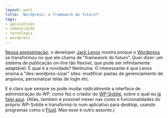 ```yaml
---
layout: post
title: 'Wordpress: o framework do futuro?'
tags:
- aplicativos
- Comunicação
- tecnologia
- wordpress
---
```


[Nessa apresentação](https://speakerdeck.com/u/jacklenox/p/why-wordpress-is-the-framework-of-the-future), o developer [Jack Lenox](https://twitter.com/#!/jacklenox) mostra porque o [Wordpress](http://wordpress.org/) se transformou no que ele chama de "framework do futuro". Quer dizer: um sistema de publicação on-line tão flexível, que pode ser infinitamente adaptável. E qual é a novidade? Nenhuma. O interessante é que Lenox ensina a "des-wordpres-sizar" sites: modificar pastas de gerenciamento de arquivos, personalizar telas de login etc.

E é claro que sempre se pode mudar _radicalmente_ a interface de administração do WP, como fez o criador do [WP-Svbtle](https://github.com/gravityonmars/wp-svbtle), sobre o qual eu [já falei aqui](http://caosordenado.com/svbtle-novo-aplicativo-criado-para-encontrar-a-essencia-do-blogar/). (Aliás, também é possível mexer nas cores e funcionalidades do próprio WP-Svbtle e transformá-lo num aplicativo para desktop, usando programas como o [Fluid](http://fluidapp.com/). Mas esse é outro assunto.)
